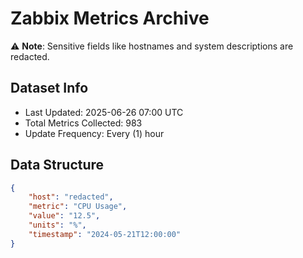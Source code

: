 # Zabbix Metrics Archive

⚠️ **Note**: Sensitive fields like hostnames and system descriptions are redacted.

## Dataset Info
- Last Updated: 2025-06-26 07:00 UTC
- Total Metrics Collected: 983
- Update Frequency: Every (1) hour

## Data Structure
```json
{
    "host": "redacted",
    "metric": "CPU Usage",
    "value": "12.5",
    "units": "%",
    "timestamp": "2024-05-21T12:00:00"
}
```
